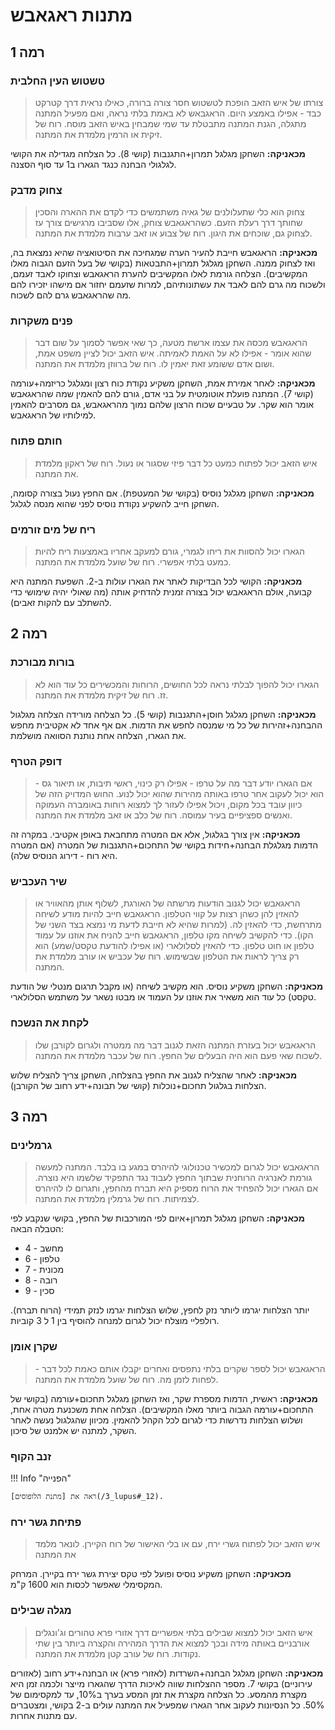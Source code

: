 # מתנות ראגאבש

## **רמה 1**

### טשטוש העין החלבית

> צורתו של איש הזאב הופכת לטשטוש חסר צורה ברורה, כאילו נראית דרך קטרקט כבד - אפילו באמצע היום. הראגבאש לא באמת בלתי נראה, ואם מפעיל המתנה מתגלה, הגנת המתנה מתבטלת עד שמי שמבחין באיש הזאב מוסח. רוח של זיקית או הרמין מלמדת את המתנה. 

**מכאניקה:** השחקן מגלגל תמרון+התגנבות (קושי 8). כל הצלחה מגדילה את הקושי לגלגולי הבחנה כנגד הגארו ב1 עד סוף הסצנה. 

### צחוק מדבק

> צחוק הוא כלי שתעלולנים של גאיה משתמשים כדי לקדם את ההארה והסכין שחותך דרך רעלת הזעם. כשהראגאבש צוחק, אלו שסביבו מרגישים צורך עז לצחוק גם, שוכחים את היגון. רוח של צבוע או זאב ערבות מלמדת את המתנה. 

**מכאניקה:** הראגאבש חייבת להעיר הערה שמגחיכה את הסיטואציה שהיא נמצאת בה, ואז לצחוק ממנה. השחקן מגלגל תמרון+התבטאות (בקושי של בעל הזעם הגבוה מאלו המקשיבים). הצלחה גורמת לאלו המקשיבים להערת הראגאבש וצחוקו לאבד זעמם, ולשכוח מה גרם להם לאבד את עשתונותיהם, למרות שזעמם יחזור אם מישהו יזכירו להם  מה שהראגאבש גרם להם לשכוח.

### פנים משקרות 

> הראגאבש מכסה את עצמו ארשת מטעה, כך שאי אפשר לסמוך על שום דבר שהוא אומר - אפילו לא על האמת לאמיתה. איש הזאב יכול לציין משפט אמת, ושום אדם ששומע זאת יאמין לו. רוח של ברווזן מלמדת את המתנה. 

**מכאניקה:** לאחר אמירת אמת, השחקן משקיע נקודת כוח רצון ומגלגל כריזמה+עורמה (קושי 7). המתנה פועלת אוטומטית על בני אדם, גורם להם להאמין שמה שהראגאבש אומר הוא שקר. על טבעיים שכוח הרצון שלהם נמוך מהראגאבש, גם מסרבים להאמין למילותיו של הראגאבש. 

### חותם פתוח 

> איש הזאב יכול לפתוח כמעט כל דבר פיזי שסגור או נעול. רוח של ראקון מלמדת את המתנה. 

**מכאניקה:** השחקן מגלגל נוסיס (בקושי של המעטפת). אם החפץ נעול בצורה קסומה, השחקן חייב להשקיע נקודת נוסיס לפני שהוא מנסה לגלגל. 

### ריח של מים זורמים

> הגארו יכול להסוות את ריחו לגמרי, גורם למעקב אחריו באמצעות ריח להיות כמעט בלתי אפשרי. רוח של שועל מלמדת את המתנה. 

**מכאניקה:** הקושי לכל הבדיקות לאתר את הגארו עולות ב-2. השפעת המתנה היא קבועה, אולם הראגאבש יכול בצורה זמנית להדחיק אותה (מה שאולי יהיה שימושי כדי להשתלב עם להקות זאבים). 

## **רמה 2**

### בורות מבורכת

> הגארו יכול להפוך לבלתי נראה לכל החושים, הרוחות והמכשירים כל עוד הוא לא זז. רוח של זיקית מלמדת את המתנה. 

**מכאניקה:** השחקן מגלגל חוסן+התגנבות (קושי 5). כל הצלחה מורידה הצלחה מגלגול ההבחנה+זהירות של כל מי שמנסה לחפש את הדמות. אם אף אחד לא אקטיבית מחפש את הגארו, הצלחה אחת נותנת הסוואה מושלמת. 

### דופק הטרף

> אם הגארו יודע דבר מה על טרפו - אפילו רק כינוי, ראשי תיבות, או תיאור גס - הוא יכול לעקוב אחר טרפו באותה מהירות שהוא יכול לנוע. החוש המדויק הזה של כיוון עובד בכל מקום, ויכול אפילו לעזור לך למצוא רוחות באומברה העמוקה ואנשים ספציפיים בעיר עמוסה. רוח של כלב או זאב מלמדת את המתנה. 

**מכאניקה:** אין צורך בגלגול, אלא אם המטרה מתחבאת באופן אקטיבי. במקרה זה הדמות מגלגלת הבחנה+חידות בקושי של התחכום+התגנבות של המטרה (אם המטרה היא רוח - דירוג הנוסיס שלה).

### שיר העכביש

> הראגאבש יכול לגנוב הודעות מרשתה של האורגת, לשלוף אותן מהאוויר או להאזין להן כשהן רצות על קווי הטלפון. הראגאבש חייב להיות מודע לשיחה מתרחשת, כדי להאזין לה. (למרות שהיא לא חייבת לדעת מי נמצא בצד השני של הקו). כדי להקשיב לשיחה מקו טלפון, הראגאבש חייב להניח את אוזנו על עמוד טלפון או חוט טלפון. כדי להאזין לסלולארי (או אפילו להודעת טקסט/שמע) הוא רק צריך לראות את הטלפון שבשימוש. רוח של עכביש או עורב מלמדת את המתנה. 

**מכאניקה:** השחקן משקיע נוסיס. הוא מקשיב לשיחה (או מקבל תרגום מנטלי של הודעת טקסט) כל עוד הוא משאיר את אוזנו על העמוד או מבטו נשאר על משתמש הסלולארי. 

### לקחת את הנשכח

> הראגאבש יכול בעזרת המתנה הזאת לגנוב דבר מה ממטרה ולגרום לקורבן שלו לשכוח שאי פעם הוא היה הבעלים של החפץ. רוח של עכבר מלמדת את המתנה. 

**מכאניקה:** לאחר שהצליח לגנוב את החפץ בהצלחה, השחקן צריך להצליח שלוש הצלחות בגלגול תחכום+נוכלות (קושי של תבונה+ידע רחוב של הקורבן). 

## **רמה 3**

### גרמלינים

> הראגאבש יכול לגרום למכשיר טכנולוגי להיהרס במגע בו בלבד. המתנה למעשה גורמת לאנרגיה הרוחנית שבתוך החפץ לעבוד נגד התפקיד שלשמו היא נוצרה. אם הגארו יכול להפחיד את הרוח מספיק היא תברח מהחפץ, ותגרום לו להיהרס לצמיתות. רוח של גרמלין מלמדת את המתנה. 

**מכאניקה:** השחקן מגלגל תמרון+איום לפי המורכבות של החפץ, בקושי שנקבע לפי הטבלה הבאה:

* מחשב - 4
* טלפון - 6
* מכונית - 7
* רובה - 8
* סכין - 9

יותר הצלחות יגרמו ליותר נזק לחפץ, שלוש הצלחות יגרמו לנזק תמידי (הרוח תברח). רולפליי מוצלח יכול לגרום למנחה להוסיף בין 1 ל 3 קוביות. 

### שקרן אומן

> הראגאבש יכול לספר שקרים בלתי נתפסים ואחרים יקבלו אותם כאמת לכל דבר - לפחות לזמן מה. רוח של שועל מלמדת את המתנה. 

**מכאניקה:** ראשית, הדמות מספרת שקר, ואז השחקן מגלגל תחכום+עורמה (בקושי של התחכום+עורמה הגבוה ביותר מאלו המקשיבים). הצלחה אחת משכנעת מטרה אחת, ושלוש הצלחות נדרשות כדי לגרום לכל הקהל להאמין. מכיוון שהגלגול נעשה לאחר השקר, למתנה יש אלמנט של סיכון. 

### זנב הקוף

!!! Info "הפנייה"

    ראה את [מתנת הלופוסים](/3_lupus#_12).

### פתיחת גשר ירח

> איש הזאב יכול לפתוח גשרי ירח, עם או בלי האישור של רוח הקיירן. לונאר מלמד את המתנה

**מכאניקה:** השחקן משקיע נוסיס ופועל לפי טקס יצירת גשר ירח בקיירן. המרחק המקסימלי שאפשר לכסות הוא 1600 ק"מ. 

### מגלה שבילים

> איש הזאב יכול למצוא שבילים בלתי אפשריים דרך אזורי פרא טהורים וג'ונגלים אורבניים באותה מידה ובכך למצוא את הדרך המהירה והקצרה ביותר בין שתי נקודות. רוח של עורב קטן מלמדת את המתנה. 

**מכאניקה:** השחקן מגלגל הבחנה+השרדות (לאזורי פרא) או הבחנה+ידע רחוב (לאזורים עירוניים) בקושי 7. מספר ההצלחות שווה לאיכות הדרך שהגארו מייצר ולכמה זמן היא מקצרת מהמסע. כל הצלחה מקצרת את זמן המסע בערך ב10%, עד למקסימום של 50%. כל הנסיונות לעקוב אחר הגארו שמפעיל את המתנה עולים ב-2 בקושי, ומצטברים עם מתנות אחרות. 
